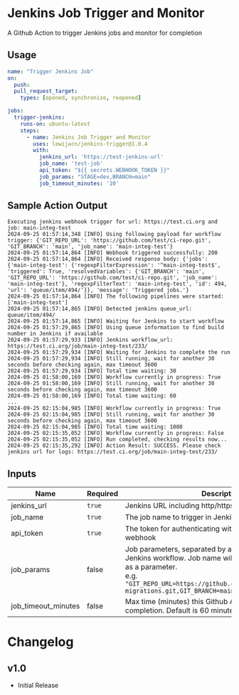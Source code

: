 # Jenkins Job Trigger and Monitor

A Github Action to trigger Jenkins jobs and monitor for completion

## Usage

```yml
name: "Trigger Jenkins Job"
on:
  push:
  pull_request_target:
    types: [opened, synchronize, reopened]

jobs:
  trigger-jenkins:
    runs-on: ubuntu-latest
    steps:
      - name: Jenkins Job Trigger and Monitor
        uses: lewijacn/jenkins-trigger@1.0.4
        with:
          jenkins_url: 'https://test-jenkins-url'
          job_name: 'test-job'
          api_token: "${{ secrets.WEBHOOK_TOKEN }}"
          job_params: "STAGE=dev,BRANCH=main"
          job_timeout_minutes: '10'
```

## Sample Action Output
```
Executing jenkins webhook trigger for url: https://test.ci.org and job: main-integ-test
2024-09-25 01:57:14,348 [INFO] Using following payload for workflow trigger: {'GIT_REPO_URL': 'https://github.com/test/ci-repo.git', 'GIT_BRANCH': 'main', 'job_name': 'main-integ-test'}
2024-09-25 01:57:14,864 [INFO] Webhook triggered successfully: 200
2024-09-25 01:57:14,864 [INFO] Received response body: {'jobs': {'main-integ-test': {'regexpFilterExpression': '^main-integ-test$', 'triggered': True, 'resolvedVariables': {'GIT_BRANCH': 'main', 'GIT_REPO_URL': 'https://github.com/test/ci-repo.git', 'job_name': 'main-integ-test'}, 'regexpFilterText': 'main-integ-test', 'id': 494, 'url': 'queue/item/494/'}}, 'message': 'Triggered jobs.'}
2024-09-25 01:57:14,864 [INFO] The following pipelines were started: ['main-integ-test']
2024-09-25 01:57:14,865 [INFO] Detected jenkins queue_url: queue/item/494/
2024-09-25 01:57:14,865 [INFO] Waiting for Jenkins to start workflow
2024-09-25 01:57:29,865 [INFO] Using queue information to find build number in Jenkins if available
2024-09-25 01:57:29,933 [INFO] Jenkins workflow_url: https://test.ci.org/job/main-integ-test/233/
2024-09-25 01:57:29,934 [INFO] Waiting for Jenkins to complete the run
2024-09-25 01:57:29,934 [INFO] Still running, wait for another 30 seconds before checking again, max timeout 3600
2024-09-25 01:57:29,934 [INFO] Total time waiting: 30
2024-09-25 01:58:00,169 [INFO] Workflow currently in progress: True
2024-09-25 01:58:00,169 [INFO] Still running, wait for another 30 seconds before checking again, max timeout 3600
2024-09-25 01:58:00,169 [INFO] Total time waiting: 60
...
2024-09-25 02:15:04,985 [INFO] Workflow currently in progress: True
2024-09-25 02:15:04,985 [INFO] Still running, wait for another 30 seconds before checking again, max timeout 3600
2024-09-25 02:15:04,985 [INFO] Total time waiting: 1080
2024-09-25 02:15:35,052 [INFO] Workflow currently in progress: False
2024-09-25 02:15:35,052 [INFO] Run completed, checking results now...
2024-09-25 02:15:35,292 [INFO] Action Result: SUCCESS. Please check jenkins url for logs: https://test.ci.org/job/main-integ-test/233/
```

## Inputs
| Name                | Required | Description                                                                                                                                                                                                                   |
|---------------------|----------|-------------------------------------------------------------------------------------------------------------------------------------------------------------------------------------------------------------------------------|
| jenkins_url         | `true`   | Jenkins URL including http/https protocol                                                                                                                                                                                     |
| job_name            | `true`   | The job name to trigger in Jenkins                                                                                                                                                                                            |
| api_token           | `true`   | The token for authenticating with the Jenkins generic webhook                                                                                                                                                                 |
| job_params          | false    | Job parameters, separated by a comma, to provide to a Jenkins workflow. Job name will automatically be added as a parameter.<br/> e.g. `"GIT_REPO_URL=https://github.com/lewijacn/opensearch-migrations.git,GIT_BRANCH=main"` |
| job_timeout_minutes | false    | Max time (minutes) this Github Action will wait for completion. Default is 60 minutes                                                                                                                                         |

# Changelog

## v1.0
- Initial Release
